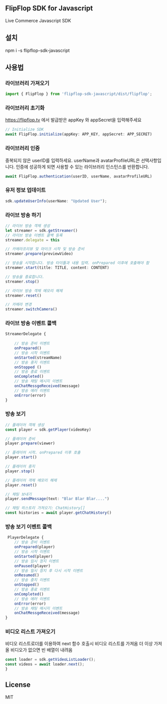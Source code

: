 ## FlipFlop SDK for Javascript

Live Commerce Javascript SDK 

## 설치
npm i -s flipflop-sdk-javascript

## 사용법
### 라이브러리 가져오기

```javascript
import { FlipFlop } from 'flipflop-sdk-javascript/dist/flipflop';

```

### 라이브러리 초기화

https://flipflop.tv 에서 발급받은 appKey 와 appSecret을 입력해주세요

```javascript
// Initialize SDK
await FlipFlop.initialize(appKey: APP_KEY, appSecret: APP_SECRET)
```

### 라이브러리 인증

중복되지 않은 userID를 입력하세요. 
userName과 avatarProfileURL은 선택사항입니다.
인증에 성공하게 되면 사용할 수 있는 라이브러리 인스턴스를 반환합니다.

```javascript
await FlipFlop.authentication(userID, userName, avatarProfileURL)

```

### 유저 정보 업데이트
```javascript
sdk.updateUserInfo(userName: "Updated User");
```

### 라이브 방송 하기
```javascript
// 라이브 방송 객체 생성
let streamer = sdk.getStreamer()
// 라이브 방송 이벤트 콜백 등록
streamer.delegate = this

// 카메라프리뷰 및 마이크 시작 및 방송 준비
streamer.prepare(previewVideo)

// 방송을 시작합니다. 방송 타이틀과 내용 입력. onPrepared 이후에 호출해야 함
streamer.start(title: TITLE, content: CONTENT)

// 방송을 종료합니다.
streamer.stop()

// 라이브 방송 객체 메모리 해제
streamer.reset()

// 카메라 변경
streamer.switchCamera()
```

### 라이브 방송 이벤트 콜백
```javascript
StreamerDelegate { 
    
    // 방송 준비 이벤트
    onPrepared()
    // 방송 시작 이벤트
    onStarted(streamName)
    // 방송 중지 이벤트
    onStopped ()
    // 방송 종료 이벤트
    onCompleted()
    // 방송 채팅 메시지 이벤트
    onChatMessgeReceived(message)
    // 방송 에러 이벤트
    onError(error)
}
```

### 방송 보기
```javascript
// 플레이어 객체 생성
const player = sdk.getPlayer(videoKey)

// 플레이어 준비
player.prepare(viewer)

// 플레이어 시작. onPrepared 이후 호출
player.start()

// 플레이어 중지
player.stop()

// 플레이어 객체 메모리 해제
player.reset()

// 채팅 보내기
player.sendMessage(text: "Blar Blar Blar....")

// 채팅 히스토리 가져오기: ChatHistory[]
const histories = await player.getChatHistory()
```

### 방송 보기 이벤트 콜백
```javascript
 PlayerDelegate {
    // 방송 준비 이벤트
    onPrepared(player)
    // 방송 시작 이벤트
    onStarted(player)
    // 방송 임시 정지 이벤트
    onPaused(player)
    // 방송 일시 정지 후 다시 시작 이벤트
    onResumed()
    // 방송 중지 이벤트
    onStopped()
    // 방송 종료 이벤트
    onCompleted()
    // 방송 에러 이벤트
    onError(error)
    // 방송 채팅 메시지 이벤트
    onChatMessgeReceived(message)
}
```

### 비디오 리스트 가져오기

비디오 리스트로더를 이용하여 next 함수 호출시 비디오 리스트를 가져옴
더 이상 가져올 비디오가 없으면 빈 배열이 내려옴

```javascript
const loader = sdk.getVideoListLoader();
const videos = await loader.next();
}
```
    
## License 
MIT
